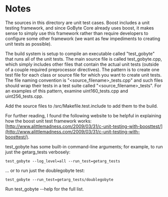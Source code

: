 # Notes
The sources in this directory are unit test cases.  Boost includes a
unit testing framework, and since GoByte Core already uses boost, it makes
sense to simply use this framework rather than require developers to
configure some other framework (we want as few impediments to creating
unit tests as possible).

The build system is setup to compile an executable called "test_gobyte"
that runs all of the unit tests.  The main source file is called
test_gobyte.cpp, which simply includes other files that contain the
actual unit tests (outside of a couple required preprocessor
directives).  The pattern is to create one test file for each class or
source file for which you want to create unit tests.  The file naming
convention is "<source_filename>_tests.cpp" and such files should wrap
their tests in a test suite called "<source_filename>_tests".  For an
examples of this pattern, examine uint160_tests.cpp and
uint256_tests.cpp.

Add the source files to /src/Makefile.test.include to add them to the build.

For further reading, I found the following website to be helpful in
explaining how the boost unit test framework works:
[http://www.alittlemadness.com/2009/03/31/c-unit-testing-with-boosttest/](http://www.alittlemadness.com/2009/03/31/c-unit-testing-with-boosttest/).

test_gobyte has some built-in command-line arguments; for
example, to run just the getarg_tests verbosely:

    test_gobyte --log_level=all --run_test=getarg_tests

... or to run just the doublegobyte test:

    test_gobyte --run_test=getarg_tests/doublegobyte

Run  test_gobyte --help   for the full list.


